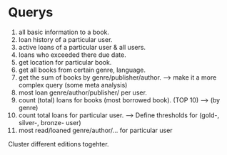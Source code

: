 # Querys

1. all basic information to a book.
2. loan history of a particular user.
3. active loans of a particular user & all users.
4. loans who exceeded there due date.
5. get location for particular book.
6. get all books from certain genre, language.
7. get the sum of books by genre/publisher/author.          --> make it a more complex query (some meta analysis)
8. most loan genre/author/publisher/ per user.
9. count (total) loans for books (most borrowed book). (TOP 10) --> (by genre)
10. count total loans for particular user.                  --> Define thresholds for (gold-, silver-, bronze- user)
11. most read/loaned genre/author/... for particular user

Cluster different editions togehter.
